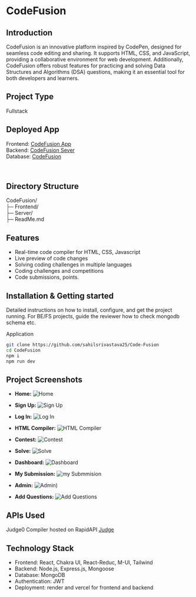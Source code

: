 # CodeFusion

## Introduction
CodeFusion is an innovative platform inspired by CodePen, designed for seamless code editing and sharing. It supports HTML, CSS, and JavaScript, providing a collaborative environment for web development. Additionally, CodeFusion offers robust features for practicing and solving Data Structures and Algorithms (DSA) questions, making it an essential tool for both developers and learners.

## Project Type
 Fullstack

## Deployed App
 Frontend: <a href="https://codeflow-cdf.netlify.app/"  target="_blank" > CodeFusion App </a>
<br/>
Backend:  <a href="https://codeflow-174q.onrender.com/"  target="_blank" > CodeFusion Sever </a> 
<br/>
Database:  <a href="https://github.com/sahilsrivastava25/Code-Fusion"  target="_blank" > CodeFusion </a> 
<br/>

<br/>

## Directory Structure
CodeFusion/
<br>
├─ Frontend/
<br>
├─ Server/
<br>
├─ ReadMe.md
 

## Features

- Real-time code compiler for HTML, CSS, Javascript
- Live preview of code changes
- Solving coding challenges in multiple languages
- Coding challenges and competitions
- Code submissions, points.


## Installation & Getting started
Detailed instructions on how to install, configure, and get the project running. For BE/FS projects, guide the reviewer how to check mongodb schema etc.

Application
```bash
git clone https://github.com/sahilsrivastava25/Code-Fusion
cd CodeFusion
npm i
npm run dev
```

## Project Screenshots 
- **Home:**
  ![Home](https://github.com/Vinay-the-dev-bot/CodeFlow/assets/70647591/85dd0521-eba8-4c84-9cc1-0f70dd0fa931)

- **Sign Up:**
  ![Sign Up](https://github.com/Vinay-the-dev-bot/CodeFlow/assets/70647591/ab645d6f-a2a7-4c8a-a5ee-a292e5ef59eb)

- **Log In:**
  ![Log In](https://github.com/Vinay-the-dev-bot/CodeFlow/assets/70647591/5f1dad45-5397-43d3-90c3-37223823c7c0)

- **HTML Compiler:**
![HTML Compiler](https://github.com/Vinay-the-dev-bot/CodeFlow/assets/70647591/ff334b88-dca6-47b0-afcc-bc93aaf03aab)

- **Contest:**
![Contest](https://github.com/Vinay-the-dev-bot/CodeFlow/assets/70647591/20823c09-9cb3-4f73-8421-a255c8eafd76)

- **Solve:**
![Solve](https://github.com/Vinay-the-dev-bot/CodeFlow/assets/70647591/45a7c06d-81ec-41f9-b2d8-5c12d78700eb)

- **Dashboard:**
![Dashboard](https://github.com/Vinay-the-dev-bot/CodeFlow/assets/70647591/847d1ece-f84d-490f-92a0-d1d639d48173)

- **My Submission:**
![my Submmision](https://github.com/Vinay-the-dev-bot/CodeFlow/assets/70647591/94009f32-ecec-4fff-abc6-c5d5fe27b77b)

- **Admin:**
![Admin)](https://github.com/Vinay-the-dev-bot/CodeFlow/assets/70647591/c99a30d5-d50b-46bc-8402-d24822d78d08)

- **Add Questions:**
![Add Questions](https://github.com/Vinay-the-dev-bot/CodeFlow/assets/70647591/ae1e17a3-9a81-48a5-a977-45638f3791f4)



## APIs Used
Judge0 Compiler hosted on RapidAPI <a href="https://rapidapi.com/judge0-official/api/judge0-ce" target="_blank">Judge</a>
 
## Technology Stack
- Frontend: React, Chakra UI, React-Reduc, M-UI, Tailwind
- Backend: Node.js, Express.js, Mongoose
- Database: MongoDB
- Authentication: JWT
- Deployment: render and vercel for frontend and backend
